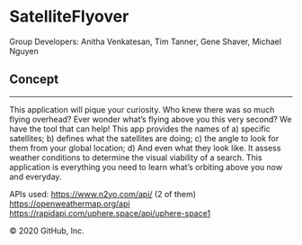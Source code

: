 # SatelliteFlyover

Group Developers: Anitha Venkatesan, Tim Tanner, Gene Shaver, Michael Nguyen

## Concept
----------

This application will pique your curiosity. Who knew there was so much flying overhead? Ever wonder what’s flying above you this very second?  We have the tool that can help! This app provides the names of a) specific satellites; b) defines what the satellites are doing; c) the angle to look for them from your global location; d) And even what they look like.  It assess weather conditions to determine the visual viability of a search. This application is everything you need to learn what’s orbiting above you now and everyday.


APIs used: https://www.n2yo.com/api/ (2 of them) https://openweathermap.org/api https://rapidapi.com/uphere.space/api/uphere-space1

© 2020 GitHub, Inc.
